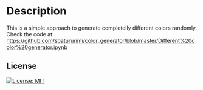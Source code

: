 # Description
This is a simple approach to generate completelly different colors randomly. Check the code at:
https://github.com/sbatururimi/color_generator/blob/master/Different%20color%20generator.ipynb

## License
[![License: MIT](https://img.shields.io/badge/License-GNU-green.svg)](https://github.com/sbatururimi/color_generator/blob/master/LICENSE)
